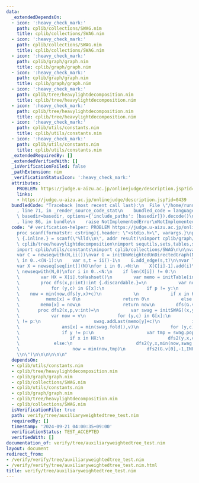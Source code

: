 ```yaml
---
data:
  _extendedDependsOn:
  - icon: ':heavy_check_mark:'
    path: cplib/collections/SWAG.nim
    title: cplib/collections/SWAG.nim
  - icon: ':heavy_check_mark:'
    path: cplib/collections/SWAG.nim
    title: cplib/collections/SWAG.nim
  - icon: ':heavy_check_mark:'
    path: cplib/graph/graph.nim
    title: cplib/graph/graph.nim
  - icon: ':heavy_check_mark:'
    path: cplib/graph/graph.nim
    title: cplib/graph/graph.nim
  - icon: ':heavy_check_mark:'
    path: cplib/tree/heavylightdecomposition.nim
    title: cplib/tree/heavylightdecomposition.nim
  - icon: ':heavy_check_mark:'
    path: cplib/tree/heavylightdecomposition.nim
    title: cplib/tree/heavylightdecomposition.nim
  - icon: ':heavy_check_mark:'
    path: cplib/utils/constants.nim
    title: cplib/utils/constants.nim
  - icon: ':heavy_check_mark:'
    path: cplib/utils/constants.nim
    title: cplib/utils/constants.nim
  _extendedRequiredBy: []
  _extendedVerifiedWith: []
  _isVerificationFailed: false
  _pathExtension: nim
  _verificationStatusIcon: ':heavy_check_mark:'
  attributes:
    PROBLEM: https://judge.u-aizu.ac.jp/onlinejudge/description.jsp?id=0439
    links:
    - https://judge.u-aizu.ac.jp/onlinejudge/description.jsp?id=0439
  bundledCode: "Traceback (most recent call last):\n  File \"/home/runner/.local/lib/python3.10/site-packages/onlinejudge_verify/documentation/build.py\"\
    , line 71, in _render_source_code_stat\n    bundled_code = language.bundle(stat.path,\
    \ basedir=basedir, options={'include_paths': [basedir]}).decode()\n  File \"/home/runner/.local/lib/python3.10/site-packages/onlinejudge_verify/languages/nim.py\"\
    , line 86, in bundle\n    raise NotImplementedError\nNotImplementedError\n"
  code: "# verification-helper: PROBLEM https://judge.u-aizu.ac.jp/onlinejudge/description.jsp?id=0439\n\
    proc scanf(formatstr: cstring){.header: \"<stdio.h>\", varargs.}\nproc ii(): int\
    \ {.inline.} = scanf(\"%lld\\n\", addr result)\nimport cplib/graph/graph\nimport\
    \ cplib/tree/heavylightdecomposition\nimport sequtils,sets,tables,sugar,strutils\n\
    import cplib/utils/constants\nimport cplib/collections/SWAG\n\n\nvar N = ii()\n\
    var C = newseqwith(N,ii())\nvar G = initUnWeightedUnDirectedGraph(N)\n\nfor i\
    \ in 0..<(N-1):\n    var s,t = ii()-1\n    G.add_edge(s,t)\n\nvar T = G.initHld(0)\n\
    var X = newseq[seq[int]](N)\nfor i in 0..<N:\n    X[C[i]-1].add(i)\nvar ans =\
    \ newseqwith(N,0)\nfor i in 0..<N:\n    if len(X[i]) != 0:\n        var G = T.initAuxiliaryWeightedTree(X[i])\n\
    \        var HX = X[i].toHashset()\n        var memo = initTable[int,int]()\n\
    \        proc dfs(x,p:int):int {.discardable.}=\n            var now = INF64\n\
    \            for (y,c) in G[x]:\n                if p != y:\n                \
    \    now = min(now,dfs(y,x)+c)\n            \n            if x in HX:\n      \
    \          memo[x] = 0\n                return 0\n            else:\n        \
    \        memo[x] = now\n                return now\n        dfs(G.v[0],-1)\n \
    \       proc dfs2(x,p,v:int)=\n            var swag = initSWAG((x,y:int) => min(x,y),INF64)\n\
    \            var now = v\n            for (y,c) in G[x]:\n                if y\
    \ != p:\n                    swag.addLast(memo[y]+c)\n            if x in HX:\n\
    \                ans[x] = min(swag.fold(),v)\n            for (y,c) in G[x]:\n\
    \                if y != p:\n                    var tmp = swag.popFirst()\n \
    \                   if x in HX:\n                        dfs2(y,x,c)\n       \
    \             else:\n                        dfs2(y,x,min(now,swag.fold())+c)\n\
    \                    now = min(now,tmp)\n        dfs2(G.v[0],-1,INF64)\necho ans.join(\"\
    \\n\")\n\n\n\n\n\n"
  dependsOn:
  - cplib/utils/constants.nim
  - cplib/tree/heavylightdecomposition.nim
  - cplib/graph/graph.nim
  - cplib/collections/SWAG.nim
  - cplib/utils/constants.nim
  - cplib/graph/graph.nim
  - cplib/tree/heavylightdecomposition.nim
  - cplib/collections/SWAG.nim
  isVerificationFile: true
  path: verify/tree/auxiliaryweightedtree_test.nim
  requiredBy: []
  timestamp: '2024-09-21 04:00:35+09:00'
  verificationStatus: TEST_ACCEPTED
  verifiedWith: []
documentation_of: verify/tree/auxiliaryweightedtree_test.nim
layout: document
redirect_from:
- /verify/verify/tree/auxiliaryweightedtree_test.nim
- /verify/verify/tree/auxiliaryweightedtree_test.nim.html
title: verify/tree/auxiliaryweightedtree_test.nim
---
```

